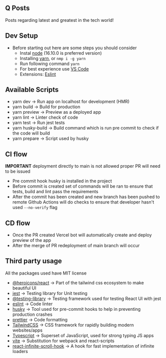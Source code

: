 ## Q Posts

Posts regarding latest and greatest in the tech world!

## Dev Setup

- Before starting out here are some steps you should consider
  - Instal [node](https://nodejs.org/en/) (16.10.0 is preferred version)
  - Installing [yarn](https://classic.yarnpkg.com/lang/en/docs/cli/install/), or `nmp i -g yarn`
  - Run following command `yarn`
  - For best experience use [VS Code](https://code.visualstudio.com/)
  - Extensions: [Eslint](https://marketplace.visualstudio.com/items?itemName=dbaeumer.vscode-eslint)

## Available Scripts

- yarn dev -> Run app on localhost for development (HMR)
- yarn build -> Build for production
- yarn preview -> Preview as a deployed app
- yarn lint -> Linter check of code
- yarn test -> Run jest tests
- yarn husky-build -> Build command which is run pre commit to check if the code will build
- yarn prepare -> Script used by husky

## CI flow

**IMPORTANT** deployment directly to main is not allowed proper PR will need to be issued

- Pre commit hook husky is installed in the project
- Before commit is created set of commands will be ran to ensure that tests, build and lint pass the requirements
- After the commit has been created and new branch has been pushed to remote Github Actions will do checks to ensure that developer hasn't used `--no-verify` flag

## CD flow

- Once the PR created Vercel bot will automatically create and deploy preview of the app
- After the merge of PR redeployment of main branch will occur

## Third party usage

All the packages used have MIT license

- [@heroicons/react](https://github.com/tailwindlabs/heroicons) -> Part of the tailwind css ecosystem to make beautiful UI
- [jest](https://jestjs.io/) -> Testing library for Unit testing
- [@testing-library](https://testing-library.com/) -> Testing framework used for testing React UI with jest
- [eslint](https://eslint.org/) -> Code linter
- [husky](https://typicode.github.io/husky/#/) -> Tool used for pre-commit hooks to help in preventing production crashes
- [prettier](https://prettier.io/) -> Code formatting
- [TailwindCSS](https://tailwindcss.com/) -> CSS framework for rapidly building modern websites/apps
- [Typescript](https://www.typescriptlang.org/) -> Superset of JavaScript, used for strong typing JS apps
- [vite](https://vitejs.dev/) -> Substitution for webpack and react-scripts
- [react-infinite-scroll-hook](https://www.npmjs.com/package/react-infinite-scroll-hook) -> A hook for fast implementation of infinite loaders
